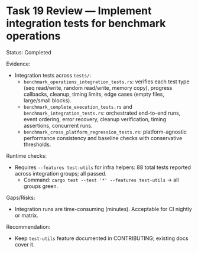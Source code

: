 # Task 19 Review — Implement integration tests for benchmark operations

Status: Completed

Evidence:
- Integration tests across `tests/`:
  - `benchmark_operations_integration_tests.rs`: verifies each test type (seq read/write, random read/write, memory copy), progress callbacks, cleanup, timing limits, edge cases (empty files, large/small blocks).
  - `benchmark_complete_execution_tests.rs` and `benchmark_integration_tests.rs`: orchestrated end-to-end runs, event ordering, error recovery, cleanup verification, timing assertions, concurrent runs.
  - `benchmark_cross_platform_regression_tests.rs`: platform-agnostic performance consistency and baseline checks with conservative thresholds.

Runtime checks:
- Requires `--features test-utils` for infra helpers: 88 total tests reported across integration groups; all passed.
  - Command: `cargo test --test '*' --features test-utils` → all groups green.

Gaps/Risks:
- Integration runs are time-consuming (minutes). Acceptable for CI nightly or matrix.

Recommendation:
- Keep `test-utils` feature documented in CONTRIBUTING; existing docs cover it.
